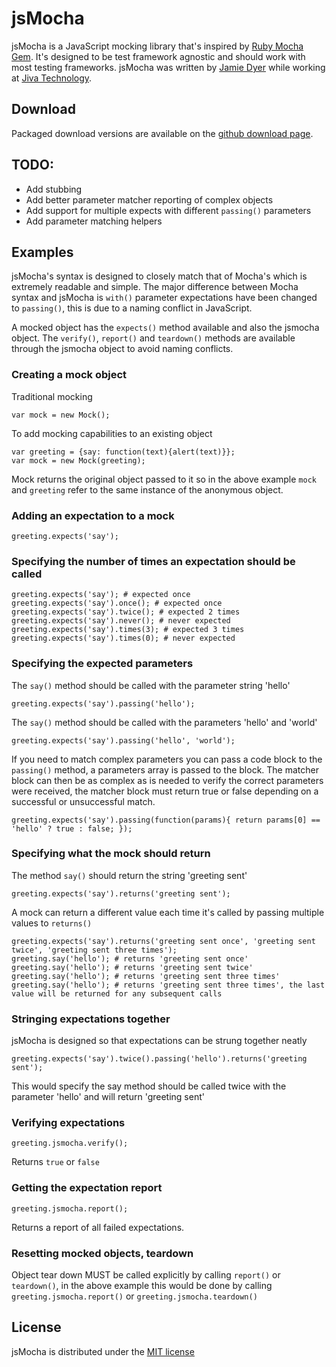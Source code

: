 jsMocha
=======

jsMocha is a JavaScript mocking library that's inspired by [Ruby Mocha Gem](http://mocha.rubyforge.org). It's designed to be test framework agnostic and should work with most testing frameworks. jsMocha was written by [Jamie Dyer](http://kernowsoul.com) while working at [Jiva Technology](http://jivatechnology.com).

Download
--------

Packaged download versions are available on the [github download page](http://github.com/kernow/jsmocha/downloads).

TODO:
-----

- Add stubbing
- Add better parameter matcher reporting of complex objects
- Add support for multiple expects with different `passing()` parameters
- Add parameter matching helpers

Examples
--------

jsMocha's syntax is designed to closely match that of Mocha's which is extremely readable and simple. The major difference between Mocha syntax and jsMocha is `with()` parameter expectations have been changed to `passing()`, this is due to a naming conflict in JavaScript.

A mocked object has the `expects()` method available and also the jsmocha object. The `verify()`, `report()` and `teardown()` methods are available through the jsmocha object to avoid naming conflicts.

### Creating a mock object

Traditional mocking

	var mock = new Mock();
	
To add mocking capabilities to an existing object

	var greeting = {say: function(text){alert(text)}};
	var mock = new Mock(greeting);
	
Mock returns the original object passed to it so in the above example `mock` and `greeting` refer to the same instance of the anonymous object.
	
### Adding an expectation to a mock

	greeting.expects('say');
	
### Specifying the number of times an expectation should be called

	greeting.expects('say'); # expected once
	greeting.expects('say').once(); # expected once
	greeting.expects('say').twice(); # expected 2 times
	greeting.expects('say').never(); # never expected
	greeting.expects('say').times(3); # expected 3 times
	greeting.expects('say').times(0); # never expected
	
### Specifying the expected parameters

The `say()` method should be called with the parameter string 'hello'

	greeting.expects('say').passing('hello');
	
The `say()` method should be called with the parameters 'hello' and 'world'

	greeting.expects('say').passing('hello', 'world');
	
If you need to match complex parameters you can pass a code block to the `passing()` method, a parameters array is passed to the block. The matcher block can then be as complex as is needed to verify the correct parameters were received, the matcher block must return true or false depending on a successful or unsuccessful match.

	greeting.expects('say').passing(function(params){ return params[0] == 'hello' ? true : false; });
	
### Specifying what the mock should return

The method `say()` should return the string 'greeting sent'

	greeting.expects('say').returns('greeting sent');
	
A mock can return a different value each time it's called by passing multiple values to `returns()`

	greeting.expects('say').returns('greeting sent once', 'greeting sent twice', 'greeting sent three times');
	greeting.say('hello'); # returns 'greeting sent once'
	greeting.say('hello'); # returns 'greeting sent twice'
	greeting.say('hello'); # returns 'greeting sent three times'
	greeting.say('hello'); # returns 'greeting sent three times', the last value will be returned for any subsequent calls
	
### Stringing expectations together

jsMocha is designed so that expectations can be strung together neatly

	greeting.expects('say').twice().passing('hello').returns('greeting sent');
	
This would specify the say method should be called twice with the parameter 'hello' and will return 'greeting sent'

### Verifying expectations

	greeting.jsmocha.verify();
	
Returns `true` or `false`

### Getting the expectation report

	greeting.jsmocha.report();
	
Returns a report of all failed expectations.

### Resetting mocked objects, teardown

Object tear down MUST be called explicitly by calling `report()` or `teardown()`, in the above example this would be done by calling `greeting.jsmocha.report()` or `greeting.jsmocha.teardown()`

License
-------

jsMocha is distributed under the [MIT license](http://www.opensource.org/licenses/mit-license.php)
